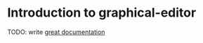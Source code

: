# Introduction to graphical-editor

TODO: write [great documentation](http://jacobian.org/writing/what-to-write/)

